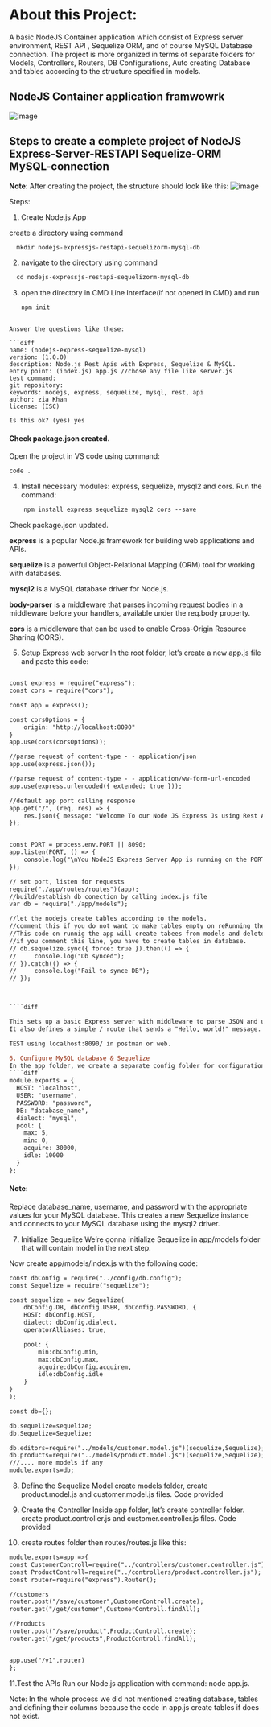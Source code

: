 # About this Project:
A basic NodeJS Container application which consist of Express server environment, REST API , Sequelize ORM, and of course MySQL Database connection. The project is more organized in terms of separate folders for Models, Controllers, Routers, DB Configurations, Auto creating Database and tables according to the structure specified in models. 
## NodeJS Container application framwowrk
![image](https://user-images.githubusercontent.com/77499979/229306201-ed21c710-f1b6-4ec2-bb57-a9e2090ee4e4.png)


## Steps to create a complete project of  NodeJS Express-Server-RESTAPI Sequelize-ORM MySQL-connection

**Note**: After creating the project, the structure should look like this:
![image](https://user-images.githubusercontent.com/77499979/229306148-091f9b89-ad18-4597-91b7-980069bdcbf9.png)


Steps:
1. Create Node.js App

create a directory using command
````diff
  mkdir nodejs-expressjs-restapi-sequelizorm-mysql-db
  ````

2. navigate to the directory using command
````diff
  cd nodejs-expressjs-restapi-sequelizorm-mysql-db
````
3. open the directory in CMD Line Interface(if not opened in CMD) and run 
	````diff
	npm init
````

Answer the questions like these:

```diff
name: (nodejs-express-sequelize-mysql) 
version: (1.0.0) 
description: Node.js Rest Apis with Express, Sequelize & MySQL.
entry point: (index.js) app.js //chose any file like server.js
test command: 
git repository: 
keywords: nodejs, express, sequelize, mysql, rest, api
author: zia Khan
license: (ISC)

Is this ok? (yes) yes
````

#### Check package.json created.

Open the project in VS code using command:	
````diff
code . 
````
4. Install necessary modules: express, sequelize, mysql2 and cors.
Run the command:
````diff
	npm install express sequelize mysql2 cors --save
````
Check package.json updated.

**express** is a popular Node.js framework for building web applications and APIs.

**sequelize** is a powerful Object-Relational Mapping (ORM) tool for working with databases.

**mysql2** is a MySQL database driver for Node.js.

**body-parser** is a middleware that parses incoming request bodies in a middleware before your handlers, available under the req.body property.

**cors** is a middleware that can be used to enable Cross-Origin Resource Sharing (CORS).

5. Setup Express web server
In the root folder, let’s create a new app.js file and paste this code:

````diff

const express = require("express");
const cors = require("cors");

const app = express();

const corsOptions = {
    origin: "http://localhost:8090"
}
app.use(cors(corsOptions));

//parse request of content-type - - application/json
app.use(express.json());

//parse request of content-type - - application/ww-form-url-encoded
app.use(express.urlencoded({ extended: true }));

//default app port calling response
app.get("/", (req, res) => {
    res.json({ message: "Welcome To our Node JS Express Js using Rest API with Sequelze ORM and MySQL DB Connection" });
});


const PORT = process.env.PORT || 8090;
app.listen(PORT, () => {
    console.log("\nYou NodeJS Express Server App is running on the PORT " + PORT + "\n");
});

// set port, listen for requests
require("./app/routes/routes")(app);
//build/establish db conection by calling index.js file
var db = require("./app/models");

//let the nodejs create tables according to the models. 
//comment this if you do not want to make tables empty on reRunning the APP in CMD.
//This code on runnig the app will create tabees from models and delete all data if exist.
//if you comment this line, you have to create tables in database.
// db.sequelize.sync({ force: true }).then(() => {
//     console.log("Db synced");
// }).catch(() => {
//     console.log("Fail to synce DB");
// });



````diff

This sets up a basic Express server with middleware to parse JSON and urlencoded data, and enable CORS.
It also defines a simple / route that sends a "Hello, world!" message.

TEST using localhost:8090/ in postman or web.

6. Configure MySQL database & Sequelize
In the app folder, we create a separate config folder for configuration with db.config.js file like this:
````diff
module.exports = {
  HOST: "localhost",
  USER: "username",
  PASSWORD: "password",
  DB: "database_name",
  dialect: "mysql",
  pool: {
    max: 5,
    min: 0,
    acquire: 30000,
    idle: 10000
  }
};
````
#### Note: 
Replace database_name, username, and password with the appropriate values for your MySQL database.
This creates a new Sequelize instance and connects to your MySQL database using the mysql2 driver.

7. Initialize Sequelize
We’re gonna initialize Sequelize in app/models folder that will contain model in the next step.

Now create app/models/index.js with the following code:

````diff
const dbConfig = require("../config/db.config");
const Sequelize = require("sequelize");

const sequelize = new Sequelize(
    dbConfig.DB, dbConfig.USER, dbConfig.PASSWORD, {
    HOST: dbConfig.HOST,
    dialect: dbConfig.dialect,
    operatorAlliases: true,

    pool: {
        min:dbConfig.min,
        max:dbConfig.max,
        acquire:dbConfig.acquirem,
        idle:dbConfig.idle
    }
}
);

const db={};

db.sequelize=sequelize;
db.Sequelize=Sequelize;

db.editors=require("../models/customer.model.js")(sequelize,Sequelize);
db.products=require("../models/product.model.js")(sequelize,Sequelize);
///.... more models if any
module.exports=db;

````

8. Define the Sequelize Model
create models folder, create product.model.js and customer.model.js files. Code provided


 9. Create the Controller
Inside app folder, let’s create controller folder.
create product.controller.js and customer.controller.js files. Code provided

10. create routes folder then routes/routes.js like this:

```diff
module.exports=app =>{
const CustomerControll=require("../controllers/customer.controller.js");
const ProductControll=require("../controllers/product.controller.js");
const router=require("express").Router();

//customers
router.post("/save/customer",CustomerControll.create);
router.get("/get/customer",CustomerControll.findAll);

//Products
router.post("/save/product",ProductControll.create);
router.get("/get/products",ProductControll.findAll);


app.use("/v1",router)
};

````

11.Test the APIs
Run our Node.js application with command: node app.js.


Note: In the whole process we did not mentioned creating database, tables and defining their columns
because the code in app.js create tables if does not exist.




